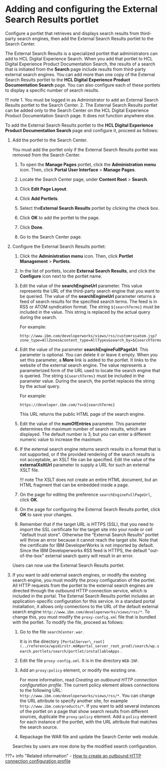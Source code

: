 # Adding and configuring the External Search Results portlet

Configure a portlet that retrieves and displays search results from third-party search engines, then add the External Search Results portlet to the Search Center.

The External Search Results is a specialized portlet that administrators can add to HCL Digital Experience Search. When you add that portlet to HCL Digital Experience Product Documentation Search, the results of a search that is initiated from the **Search** page include results from third-party external search engines. You can add more than one copy of the External Search Results portlet to the **HCL Digital Experience Product Documentation Search** page. You can also configure each of these portlets to display a specific number of search results.

!!! note
    1.  You must be logged in as Administrator to add an External Search Results portlet to the Search Center.
    2.  The External Search Results portlet can be added only to the Search Center on the HCL Digital Experience Product Documentation Search page. It does not function anywhere else.

To add the External Search Results portlet to the **HCL Digital Experience Product Documentation Search** page and configure it, proceed as follows:

1.  Add the portlet to the Search Center.

    You must add the portlet only if the External Search Results portlet was removed from the Search Center.

    1.  To open the **Manage Pages** portlet, click the **Administration menu** icon. Then, click **Portal User Interface** \> **Manage Pages**.

    2.  Locate the Search Center page, under **Content Root** \> **Search**.

    3.  Click **Edit Page Layout**.

    4.  Click **Add Portlets**.

    5.  Select the**External Search Results** portlet by clicking the check box.

    6.  Click **OK** to add the portlet to the page.

    7.  Click **Done**.

    8.  Go to the Search Center page.

2.  Configure the External Search Results portlet:

    1.  Click the **Administration menu** icon. Then, click **Portlet Management** \> **Portlets**.

    2.  In the list of portlets, locate **External Search Results**, and click the **Configure** icon next to the portlet name.

    3.  Edit the value of the **searchEngineUrl** parameter. This value represents the URL of the third-party search engine that you want to be queried. The value of the **searchEngineUrl** parameter returns a feed of search results for the specified search terms. The feed is in RSS or ATOM syndication format. The string `${searchTerms}` must be included in the value. This string is replaced by the actual query during the search.

        For example:

        ```
        http://www.ibm.com/developerworks/views/rss/customrssatom.jsp?zone_type=AllZones&content_type=AllTypes&search_by=${searchTerms}&day=1&month=01&year=2008
        ```

    4.  Edit the value of the parameter **searchEngineFullPageUrl**. This parameter is optional. You can delete it or leave it empty. When you set this parameter, a **More** link is added to the portlet. It links to the website of the external search engine. The value represents a parameterized form of the URL used to locate the search engine that is queried. The string `${searchTerms}` must be included in the parameter value. During the search, the portlet replaces the string by the actual query.

        For example:

        ```
        https://developer.ibm.com/?s=${searchTerms}
        ```

        This URL returns the public HTML page of the search engine.

    5.  Edit the value of the **numOfEntries** parameter. This parameter determines the maximum number of search results, which are displayed. The default number is 3, but you can enter a different numeric value to increase the maximum.

    6.  If the external search engine returns search results in a format that is not supported, or if the provided rendering of the search results is not acceptable, an XSLT file can be specified. Edit the value of the **externalXsltUrl** parameter to supply a URL for such an external XSLT file.

        !!! note
            The XSLT does not create an entire HTML document, but an HTML fragment that can be embedded inside a page.

    7.  On the page for editing the preference `searchEngineFullPageUrl`, click **OK**.

    8.  On the page for configuring the External Search Results portlet, click **OK** to save your changes.

    9.  Remember that if the target URL is HTTPS \(SSL\), that you need to import the SSL certificate for the target site into your node or cell "default trust store". Otherwise the “External Search Results” portlet will throw an error because it cannot reach the target site. Note that the certificate for IBM DeveloperWorks is not imported by default. Since the IBM Developerworks RSS feed is HTTPS, the default "out-of-the-box" external search query will result in an error.

    Users can now use the External Search Results portlet.

3.  If you want to add external search engines, or modify the existing search engine, you must modify the proxy configuration of the portlet. All HTTP requests from the portlet to the external search engines are directed through the outbound HTTP connection service, which is included in the portal. The External Search Results portlet includes an application-specific configuration for this service. In a standard portal installation, it allows only connections to the URL of the default external search engine `http://www.ibm.com/developerworks/views/rss/*`. To change this, you must modify the `proxy-config.xml` file that is bundled with the portlet. To modify the file, proceed as follows:

    1.  Go to the file `searchCenter.war`.

        It is in the directory `[PortalServer\_root](../reference/wpsdirstr.md#portal_server_root_prod)/search/wp.search.portlets/search/portlet/installableApps` .

    2.  Edit the file `proxy-config.xml`. It is in the directory `WEB-INF`.

    3.  Add an `proxy:policy` element, or modify the existing one.

        For more information, read *Creating an outbound HTTP connection configuration profile*. The current policy element allows connections to the following URL: `http://www.ibm.com/developerworks/views/rss/*`. You can change the URL attribute to specify another site, for example `http://www.ibm.com/products/*`. If you want to add several instances of the portlet on a page that show search results from different sources, duplicate the `proxy:policy` element. Add a `policy` element for each instance of the portlet, with the URL attribute that matches the search source.

    4.  Repackage the WAR file and update the Search Center web module.

    Searches by users are now done by the modified search configuration.



???+ info "Related information"
    - [How to create an outbound HTTP connection configuration profile](../../../../../extend_dx/portlets_development/web2_ui/outbound_http_connection/cfg_outbound_http_connections/adm_tools_for_cfg_outbound_http_conn/cfg_outbound_http_using_cfgtsk/outbhttp_cfg_tsk_create.md)

